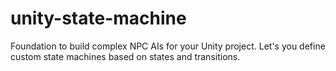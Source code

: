 # unity-state-machine
Foundation to build complex NPC AIs for your Unity project. Let's you define custom state machines based on states and transitions.